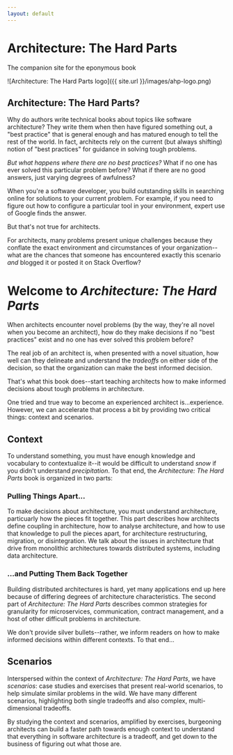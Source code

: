 ```yaml
---
layout: default
---
```


# Architecture: The Hard Parts
The companion site for the eponymous book

![Architecture: The Hard Parts logo]({{ site.url }}/images/ahp-logo.png)


## Architecture: The Hard Parts?

Why do authors write technical books about topics like software architecture? They write them when then have figured something out, a "best practice" that is general enough and has matured enough to tell the rest of the world. In fact, architects rely on the current (but always shifting) notion of "best practices" for guidance in solving tough problems.

_But what happens where there are no best practices?_ What if no one has ever solved this particular problem before? What if there are no good answers, just varying degrees of awfulness?


When you're a software developer, you build outstanding skills in searching online for solutions to your current problem. For example, if you need to figure out how to configure a particular tool in your environment, expert use of Google finds the answer. 

But that's not true for architects.

For architects, many problems present unique challenges because they conflate the exact environment and circumstances of your organization--what are the chances that someone has encountered exactly this scenario _and_ blogged it or posted it on Stack Overflow?

# Welcome to _Architecture: The Hard Parts_

When architects encounter novel problems (by the way, they're all novel when you become an architect), how do they make decisions if no "best practices" exist and no one has ever solved this problem before?

The real job of an architect is, when presented with a novel situation, how well can they delineate and understand the _tradeoffs_ on either side of the decision, so that the organization can make the best informed decision. 

That's what this book does--start teaching architects how to make informed decisions about tough problems in architecture.

One tried and true way to become an experienced architect is...experience. However, we can accelerate that process a bit by providing two critical things: context and scenarios.

## Context
To understand something, you must have enough knowledge and vocabulary to contextualize it--it would be difficult to understand _snow_ if you didn't understand _precipitation_. To that end, the _Architecture: The Hard Parts_ book is organized in two parts: 

### Pulling Things Apart…
To make decisions about architecture, you must understand architecture, particuarly how the pieces fit together. This part describes how architects define coupling in architecture, how to analyse architecture, and how to use that knowledge to pull the pieces apart, for architecture restructuring, migration, or disintegration. We talk about the issues in architecture that drive from monolithic architectures towards distributed systems, including data architecture.

### ...and Putting Them Back Together
Building distributed architectures is hard, yet many applications end up here because of differing degrees of architecture characteristics. The second part of _Architecture: The Hard Parts_ describes common strategies for granularity for microservices, communication, contract management, and a host of other difficult problems in architecture. 

We don't provide silver bullets--rather, we inform readers on how to make informed decisions within different contexts. To that end...

## Scenarios

Interspersed within the context of _Architecture: The Hard Parts_, we have _scenarios_: case studies and exercises that present real-world scenarios, to help simulate similar problems in the wild. We have many different scenarios, highlighting both single tradeoffs and also complex, multi-dimensional tradeoffs. 

By studying the context and scenarios, amplified by  exercises, burgeoning architects can build a faster path towards enough context to understand that everything in software architecture is a tradeoff, and get down to the business of figuring out what those are.




